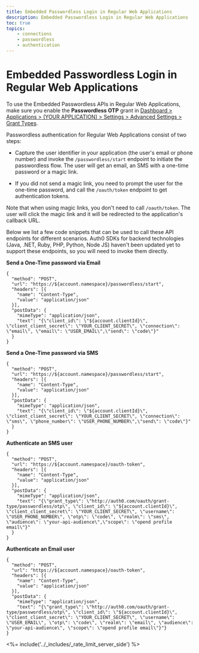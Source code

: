 ```yaml
---
title: Embedded Passwordless Login in Regular Web Applications
description: Embedded Passwordless Login in Regular Web Applications
toc: true
topics:
    - connections
    - passwordless
    - authentication
---
```


# Embedded Passwordless Login in Regular Web Applications

To use the Embedded Passwordless APIs in Regular Web Applications, make sure you enable the **Passwordless OTP** grant in [Dashboard > Applications > (YOUR APPLICATION) > Settings > Advanced Settings > Grant Types](${manage_url}).

Passwordless authentication for Regular Web Applications consist of two steps:

- Capture the user identifier in your application (the user's email or phone number) and invoke the `/passwordless/start` endpoint to initiate the passwordless flow. The user will get an email, an SMS with a one-time password or a magic link.

- If you did not send a magic link, you need to prompt the user for the one-time password, and call the `/oauth/token` endpoint to get authentication tokens.

Note that when using magic links, you don't need to call `/oauth/token`. The user will click the magic link and it will be redirected to the application's callback URL.

Below we list a few code snippets that can be used to call these API endpoints for different scenarios. Auth0 SDKs for backend technologies (Java, .NET, Ruby, PHP, Python, Node JS) haven't been updated yet to support these endpoints, so you will need to invoke them directly.

**Send a One-Time password via Email**

```har
{
  "method": "POST",
  "url": "https://${account.namespace}/passwordless/start",
  "headers": [{
    "name": "Content-Type",
    "value": "application/json"
  }],
  "postData": {
    "mimeType": "application/json",
    "text": "{\"client_id\": \"${account.clientId}\", \"client_client_secret\": \"YOUR_CLIENT_SECRET\", \"connection\": \"email\", \"email\": \"USER_EMAIL\",\"send\": \"code\"}"
  }
}
```

**Send a One-Time password via SMS**

```har
{
  "method": "POST",
  "url": "https://${account.namespace}/passwordless/start",
  "headers": [{
    "name": "Content-Type",
    "value": "application/json"
  }],
  "postData": {
    "mimeType": "application/json",
    "text": "{\"client_id\": \"${account.clientId}\", \"client_client_secret\": \"YOUR_CLIENT_SECRET\", \"connection\": \"sms\", \"phone_number\": \"USER_PHONE_NUMBER\",\"send\": \"code\"}"
  }
}
```


**Authenticate an SMS user**

```har
{
  "method": "POST",
  "url": "https://${account.namespace}/oauth-token",
  "headers": [{
    "name": "Content-Type",
    "value": "application/json"
  }],
  "postData": {
    "mimeType": "application/json",
    "text": "{\"grant_type\": \"http://auth0.com/oauth/grant-type/passwordless/otp\", \"client_id\": \"${account.clientId}\", \"client_client_secret\": \"YOUR_CLIENT_SECRET\", \"username\": \"USER_PHONE_NUMBER\", \"otp\": \"code\", \"realm\": \"sms\", \"audience\": \"your-api-audience\",\"scope\": \"opend profile email\"}"
  }
}
```

**Authenticate an Email user**

```har
{
  "method": "POST",
  "url": "https://${account.namespace}/oauth-token",
  "headers": [{
    "name": "Content-Type",
    "value": "application/json"
  }],
  "postData": {
    "mimeType": "application/json",
    "text": "{\"grant_type\": \"http://auth0.com/oauth/grant-type/passwordless/otp\", \"client_id\": \"${account.clientId}\", \"client_client_secret\": \"YOUR_CLIENT_SECRET\", \"username\": \"USER_EMAIL\", \"otp\": \"code\", \"realm\": \"email\", \"audience\": \"your-api-audience\", \"scope\": \"opend profile email\"}"}
}
```

<%= include('../_includes/_rate_limit_server_side') %>
